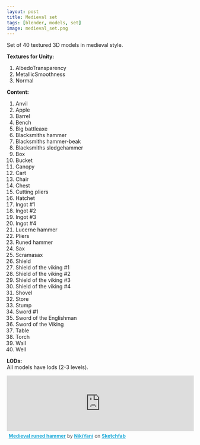 ```yaml
---
layout: post 
title: Medieval set
tags: [blender, models, set]
image: medieval_set.png
---
```

Set of 40 textured 3D models in medieval style.

<!--more-->

**Textures for Unity:**
1. AlbedoTransparency 
2. MetallicSmoothness 
3. Normal  

**Content:**
1. Anvil 
2. Apple 
3. Barrel
4. Bench 
5. Big battleaxe
6. Blacksmiths hammer
7. Blacksmiths hammer-beak 
8. Blacksmiths sledgehammer 
9. Box 
10. Bucket 
11. Canopy
12. Cart 
13. Chair 
14. Chest
15. Cutting pliers
16. Hatchet 
17. Ingot #1 
18. Ingot #2 
19. Ingot #3 
20. Ingot #4 
21. Lucerne hammer 
22. Pliers 
23. Runed hammer 
24. Sax 
25. Scramasax 
26. Shield 
27. Shield of the viking #1 
28. Shield of the viking #2 
29. Shield of the viking #3 
30. Shield of the viking #4 
31. Shovel 
32. Store 
33. Stump 
34. Sword #1
35. Sword of the Englishman 
36. Sword of the Viking 
37. Table 
38. Torch 
39. Wall 
40. Well 

**LODs:** <br/>
All models have lods (2-3 levels).


<div class="sketchfab-embed-wrapper"><iframe width="100%" height="auto" src="https://sketchfab.com/models/a91518e8f28841c48e6b5af2c3c77962/embed" frameborder="0" allow="autoplay; fullscreen; vr" mozallowfullscreen="true" webkitallowfullscreen="true"></iframe>

<p style="font-size: 13px; font-weight: normal; margin: 5px; color: #4A4A4A;">
    <a href="https://sketchfab.com/models/a91518e8f28841c48e6b5af2c3c77962?utm_medium=embed&utm_source=website&utm_campaign=share-popup" target="_blank" style="font-weight: bold; color: #1CAAD9;">Medieval runed hammer</a>
    by <a href="https://sketchfab.com/NikiYani?utm_medium=embed&utm_source=website&utm_campaign=share-popup" target="_blank" style="font-weight: bold; color: #1CAAD9;">NikiYani</a>
    on <a href="https://sketchfab.com?utm_medium=embed&utm_source=website&utm_campaign=share-popup" target="_blank" style="font-weight: bold; color: #1CAAD9;">Sketchfab</a>
</p>
</div>